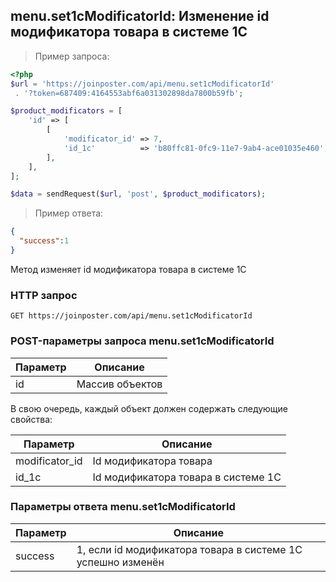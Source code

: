 ## menu.set1cModificatorId: Изменение id модификатора товара в системе 1С

>  Пример запроса:

```php
<?php
$url = 'https://joinposter.com/api/menu.set1cModificatorId'
 . '?token=687409:4164553abf6a031302898da7800b59fb';

$product_modificators = [
    'id' => [
        [
            'modificator_id' => 7,
            'id_1c'          => 'b80ffc81-0fc9-11e7-9ab4-ace01035e460',
        ],
    ],
];

$data = sendRequest($url, 'post', $product_modificators);
```

> Пример ответа:

```json
{  
  "success":1
}
```

Метод изменяет id модификатора товара в системе 1С

### HTTP запрос

`GET https://joinposter.com/api/menu.set1cModificatorId`

### POST-параметры запроса menu.set1cModificatorId

Параметр | Описание
-------- | --------
id | Массив объектов

В свою очередь, каждый объект должен содержать следующие свойства:

Параметр | Описание
-------- | --------
modificator_id | Id модификатора товара
id_1c | Id модификатора товара в системе 1С

### Параметры ответа menu.set1cModificatorId

Параметр | Описание
-------- | --------
success | 1, если id модификатора товара в системе 1С успешно изменён
